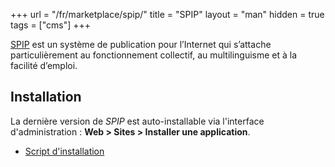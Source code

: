 +++
url = "/fr/marketplace/spip/"
title = "SPIP"
layout = "man"
hidden = true
tags = ["cms"]
+++

[SPIP](https://www.spip.net) est un système de publication pour l’Internet qui s’attache particulièrement au fonctionnement collectif, au multilinguisme et à la facilité d’emploi.

## Installation

La dernière version de *SPIP* est auto-installable via l'interface d'administration : **Web > Sites > Installer une application**.

- [Script d'installation](https://admin.alwaysdata.com/site/application/script/202/detail/)
